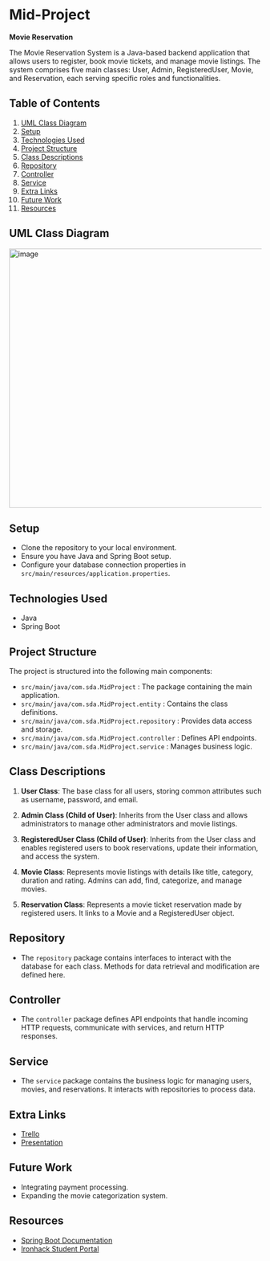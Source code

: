 # Mid-Project

**Movie Reservation**

The Movie Reservation System is a Java-based backend application that allows users to register, book movie tickets, and manage movie listings. 
The system comprises five main classes: User, Admin, RegisteredUser, Movie, and Reservation, each serving specific roles and functionalities.

## Table of Contents
1. [UML Class Diagram](#uml-class-diagram)
2. [Setup](#setup)
3. [Technologies Used](#technologies-used)
4. [Project Structure](#project-structure)
5. [Class Descriptions](#class-descriptions)
6. [Repository](#repository)
7. [Controller](#controller)
8. [Service](#service)
9. [Extra Links](#extra-links)
10. [Future Work](#future-work)
11. [Resources](#resources)

## UML Class Diagram
<img width="516" alt="image" src="https://github.com/Shahadsdm/Mid-Project/assets/128249461/a01a8ea8-1ce5-4acd-ad8b-754c5a9ffa31">


## Setup
- Clone the repository to your local environment.
- Ensure you have Java and Spring Boot setup.
- Configure your database connection properties in `src/main/resources/application.properties`.

## Technologies Used
- Java
- Spring Boot

## Project Structure
The project is structured into the following main components:
- `src/main/java/com.sda.MidProject` : The package containing the main application.
- `src/main/java/com.sda.MidProject.entity` : Contains the class definitions.
- `src/main/java/com.sda.MidProject.repository` : Provides data access and storage.
- `src/main/java/com.sda.MidProject.controller` : Defines API endpoints.
- `src/main/java/com.sda.MidProject.service` : Manages business logic.

## Class Descriptions
1. **User Class**: The base class for all users, storing common attributes such as username, password, and email.

2. **Admin Class (Child of User)**: Inherits from the User class and allows administrators to manage other administrators and movie listings.

3. **RegisteredUser Class (Child of User)**: Inherits from the User class and enables registered users to book reservations, update their information, and access the system.

4. **Movie Class**: Represents movie listings with details like title, category, duration and rating. Admins can add, find, categorize, and manage movies.

5. **Reservation Class**: Represents a movie ticket reservation made by registered users. It links to a Movie and a RegisteredUser object.

## Repository
- The `repository` package contains interfaces to interact with the database for each class. Methods for data retrieval and modification are defined here.

## Controller
- The `controller` package defines API endpoints that handle incoming HTTP requests, communicate with services, and return HTTP responses.

## Service
- The `service` package contains the business logic for managing users, movies, and reservations. It interacts with repositories to process data.

## Extra Links
- [Trello](https://trello.com/invite/b/Rr0Ew7LK/ATTI69f994d172f868819ee44b3a60fbba0fE7967589/mid-project)
- [Presentation](https://drive.google.com/file/d/1AFrQGw2b1gq_QKLsFK4WL37E58Pevypo/view?usp=drivesdk)

## Future Work
- Integrating payment processing.
- Expanding the movie categorization system.

## Resources
- [Spring Boot Documentation](https://spring.io/projects/spring-boot)
- [Ironhack Student Portal](http://my.ironhack.com)
